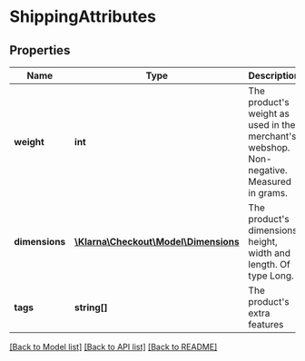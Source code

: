 # ShippingAttributes

## Properties
Name | Type | Description | Notes
------------ | ------------- | ------------- | -------------
**weight** | **int** | The product&#39;s weight as used in the merchant&#39;s webshop. Non-negative. Measured in grams. | [optional] 
**dimensions** | [**\Klarna\Checkout\Model\Dimensions**](Dimensions.md) | The product&#39;s dimensions: height, width and length. Of type Long. | [optional] 
**tags** | **string[]** | The product&#39;s extra features | [optional] 

[[Back to Model list]](../README.md#documentation-for-models) [[Back to API list]](../README.md#documentation-for-api-endpoints) [[Back to README]](../README.md)


